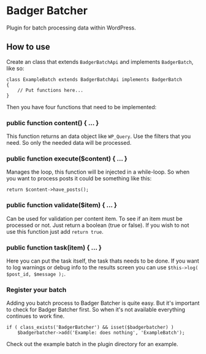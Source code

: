 
# Badger Batcher

Plugin for batch processing data within WordPress.


## How to use

Create an class that extends `BadgerBatchApi` and implements `BadgerBatch`, like so:

	class ExampleBatch extends BadgerBatchApi implements BadgerBatch
	{
		// Put functions here...
	}

Then you have four functions that need to be implemented:


### public function content() { ... }

This function returns an data object like `WP_Query`. Use the filters that you need. So only the needed data will be processed.


### public function execute($content) { ... }

Manages the loop, this function will be injected in a while-loop. So when you want to process posts it could be something like this:

	return $content->have_posts();


### public function validate($item) { ... }

Can be used for validation per content item. To see if an item must be processed or not. Just return a boolean (true or false). If you wish to not use this function just add `return true`.


### public function task(item) { ... }

Here you can put the task itself, the task thats needs to be done. If you want to log warnings or debug info to the results screen you can use `$this->log( $post_id, $message );`.


### Register your batch

Adding you batch process to Badger Batcher is quite easy. But it's important to check for Badger Batcher first. So when it's not available everything continues to work fine.

	if ( class_exists('BadgerBatcher') && isset($badgerbatcher) )
		$badgerbatcher->add('Example: does nothing', 'ExampleBatch');


Check out the example batch in the plugin directory for an example.
